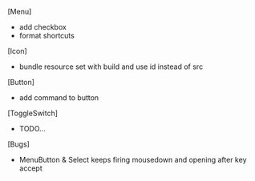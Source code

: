 [Menu]

- add checkbox
- format shortcuts

[Icon]

- bundle resource set with build and use id instead of src

[Button]

- add command to button

[ToggleSwitch]

- TODO...

[Bugs]

- MenuButton & Select keeps firing mousedown and opening after key accept
